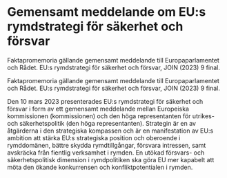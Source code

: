 # Gemensamt meddelande om EU:s rymdstrategi för säkerhet och försvar

Faktapromemoria gällande gemensamt meddelande till Europaparlamentet och Rådet. EU:s rymdstrategi för säkerhet och försvar, JOIN (2023) 9 final.

Faktapromemoria gällande gemensamt meddelande till Europaparlamentet och Rådet. EU:s rymdstrategi för säkerhet och försvar, JOIN (2023) 9 final.

Den 10 mars 2023 presenterades EU:s rymdstrategi för säkerhet och försvar i form av ett gemensamt meddelande mellan Europeiska kommissionen
(kommissionen) och den höga representanten för utrikes- och säkerhetspolitik (den höga representanten). Strategin är en av åtgärderna i
den strategiska kompassen och är en manifestation av EU:s ambition att
stärka EU:s strategiska position och oberoende i rymddomänen, bättre
skydda rymdtillgångar, försvara intressen, samt avskräcka från fientlig
verksamhet i rymden. En utökad försvars- och säkerhetspolitisk dimension i
rymdpolitiken ska göra EU mer kapabelt att möta den ökande konkurrensen
och konfliktpotentialen i rymden.
